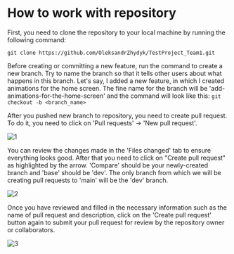 # How to work with repository
First, you need to clone the repository to your local machine by running the following command:
```
git clone https://github.com/OleksandrZhydyk/TestProject_Team1.git
```

Before creating or committing a new feature, run the command to create a new branch. 
Try to name the branch so that it tells other users about what happens in this branch. 
Let's say, I added a new feature, in which I created animations for the home screen. 
The fine name for the branch will be 'add-animations-for-the-home-screen' and the command will look like this:
`git checkout -b <branch_name>`

After you pushed new branch to repository, you need to create pull request. 
To do it, you need to click on 'Pull requests' -> 'New pull request'.

![1](https://github.com/OleksandrZhydyk/medium_fastapi_filter/assets/108074767/8b40c508-db7a-44ee-bcfc-53182cdcc100)

You can review the changes made in the 'Files changed' tab to ensure everything looks good. 
After that you need to click on "Create pull request" as highlighted by the arrow. 
'Compare' should be your newly-created branch and 'base' should be 'dev'. 
The only branch from which we will be creating pull requests to 'main' will be the 'dev' branch.

![2](https://github.com/OleksandrZhydyk/medium_fastapi_filter/assets/108074767/f924db9d-8e75-4644-9372-c4392bb2b1ec)

Once you have reviewed and filled in the necessary information such as the name of pull request and description,
click on the 'Create pull request' button again to submit your pull request for review by the repository owner or
collaborators.

![3](https://github.com/OleksandrZhydyk/medium_fastapi_filter/assets/108074767/1c8dbc58-3bb7-4f4f-9eb1-6751ccbb49c3)